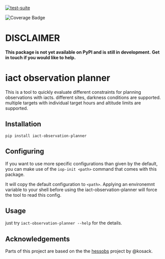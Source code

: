 
[![test-suite](https://github.com/ClemensHoischen/iact-observation-planner/actions/workflows/github-pytest.yml/badge.svg?branch=main)](https://github.com/ClemensHoischen/iact-observation-planner/actions/workflows/github-pytest.yml)

![Coverage Badge](https://img.shields.io/endpoint?url=https://gist.githubusercontent.com/ClemensHoischen/2c51ac403e7cee714b127c1b33a1d8d1/raw/iact_observation_planner__heads_main.json)


# DISCLAIMER
**This package is not yet available on PyPI and is still in development.**
**Get in touch if you would like to help.**


# iact observation planner


This is a tool to quickly evaluate different constraints for planning observations with iacts. different sites, darkness conditions are supported. multiple targets with individual target hours and altitude limits are supported.

## Installation

`pip install iact-observation-planner`

## Configuring

If you want to use more specific configurations than given by the default, you can make use of the `iop-init <path>` command that comes with this package.

It will copy the default configuration to `<path>`. Applying an environemnt variable to your shell before using the iact-observation-planner will force the tool to read this config.

## Usage

just try `iact-observation-planner --help` for the details.


## Acknowledgements

Parts of this project are based on the the [hessobs](https://github.com/kosack/hessobs) project by @kosack.
